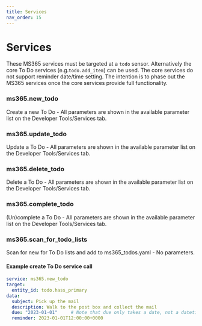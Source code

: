 ```yaml
---
title: Services
nav_order: 15
---
```


# Services

These MS365 services must be targeted at a `todo` sensor. Alternatively the core To Do services (e.g.`todo.add_item`) can be used. The core services do not support reminder date/time setting. 
The intention is to phase out the MS365 services once the core services provide full functionality.

### ms365.new_todo
Create a new To Do - All parameters are shown in the available parameter list on the Developer Tools/Services tab.
### ms365.update_todo
Update a To Do - All parameters are shown in the available parameter list on the Developer Tools/Services tab.
### ms365.delete_todo
Delete a To Do - All parameters are shown in the available parameter list on the Developer Tools/Services tab.
### ms365.complete_todo
(Un)complete a To Do - All parameters are shown in the available parameter list on the Developer Tools/Services tab.
### ms365.scan_for_todo_lists
Scan for new for To Do lists and add to ms365_todos.yaml - No parameters.

#### Example create To Do service call

```yaml
service: ms365.new_todo
target:
  entity_id: todo.hass_primary
data:
  subject: Pick up the mail
  description: Walk to the post box and collect the mail
  due: "2023-01-01"     # Note that due only takes a date, not a datetime
  reminder: 2023-01-01T12:00:00+0000
```


